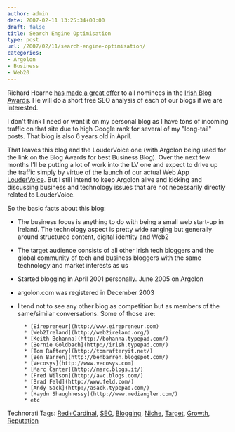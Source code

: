 ```yaml
---
author: admin
date: 2007-02-11 13:25:34+00:00
draft: false
title: Search Engine Optimisation
type: post
url: /2007/02/11/search-engine-optimisation/
categories:
- Argolon
- Business
- Web20
---
```


Richard Hearne [has made a great offer](http://www.redcardinal.ie/marketing/11-02-2007/search-engine-optimisation/) to all nominees in the [Irish Blog Awards](http://www.awards.ie/). He will do a short free SEO analysis of each of our blogs if we are interested.

I don't think I need or want it on my personal blog as I have tons of incoming traffic on that site due to high Google rank for several of my "long-tail" posts. That blog is also 6 years old in April.

That leaves this blog and the LouderVoice one (with Argolon being used for the link on the Blog Awards for best  Business Blog). Over the next few months I'll be putting a lot of work into the LV one and expect to drive up the traffic simply by virtue of the launch of our actual Web App [LouderVoice](http://www.loudervoice.com/). But I still intend to keep Argolon alive and kicking and discussing business and technology issues that are not necessarily directly related to LouderVoice.

So the basic facts about this blog:



* The business focus is anything to do with being a small web start-up in Ireland. The technology aspect is pretty wide ranging but generally around structured content, digital identity and Web2
* The target audience consists of all other Irish tech bloggers and the global community of tech and business bloggers with the same technology and market interests as us
* Started blogging in April 2001 personally. June 2005 on Argolon
* argolon.com was registered in December 2003
* I tend not to see any other blog as competition but as members of the same/similar conversations. Some of those are:

	    * [Eirepreneur](http://www.eirepreneur.com)
	    * [Web2Ireland](http://web2ireland.org/)
	    * [Keith Bohanna](http://bohanna.typepad.com/)
	    * [Bernie Goldbach](http://irish.typepad.com/)
	    * [Tom Raftery](http://tomrafteryit.net/)
	    * [Ben Barren](http://benbarren.blogspot.com/)
	    * [Vecosys](http://www.vecosys.com)
	    * [Marc Canter](http://marc.blogs.it/)
	    * [Fred Wilson](http://avc.blogs.com/)
	    * [Brad Feld](http://www.feld.com/)
	    * [Andy Sack](http://asack.typepad.com/)
	    * [Haydn Shaughnessy](http://www.mediangler.com/)
	    * etc



Technorati Tags: [Red+Cardinal](http://www.technorati.com/tags/Red+Cardinal), [SEO](http://www.technorati.com/tags/SEO), [Blogging](http://www.technorati.com/tags/Blogging), [Niche](http://www.technorati.com/tags/Niche), [Target](http://www.technorati.com/tags/Target), [Growth](http://www.technorati.com/tags/Growth), [Reputation](http://www.technorati.com/tags/Reputation)

